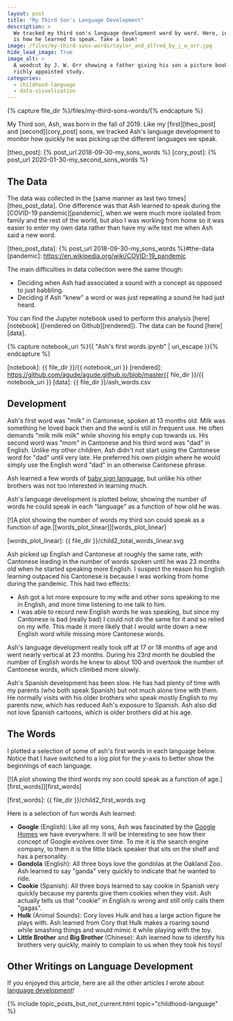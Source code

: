 ```yaml
---
layout: post
title: "My Third Son's Language Development"
description: >
  We tracked my third son's language development word by word. Here, in plots,
  is how he learned to speak. Take a look!
image: /files/my-third-sons-words/taylor_and_alfred_by_j_w_orr.jpg
hide_lead_image: True
image_alt: >
  A woodcut by J. W. Orr showing a father giving his son a picture book in a
  richly appointed study.
categories: 
  - childhood-language
  - data-visualization
---
```


{% capture file_dir %}/files/my-third-sons-words/{% endcapture %}

My Third son, Ash, was born in the fall of 2019. Like my [first][theo_post]
and [second][cory_post] sons, we tracked Ash's language development to monitor
how quickly he was picking up the different languages we speak.

[theo_post]: {% post_url 2018-09-30-my_sons_words %}
[cory_post]: {% post_url 2020-01-30-my_second_sons_words %}

## The Data

The data was collected in the [same manner as last two times][theo_post_data]. 
One difference was that Ash learned to speak during the [COVID-19
pandemic][pandemic], when we were much more isolated from family and the rest
of the world, but also I was working from home so it was easier to enter my
own data rather than have my wife text me when Ash said a new word.

[theo_post_data]: {% post_url 2018-09-30-my_sons_words %}#the-data
[pandemic]: https://en.wikipedia.org/wiki/COVID-19_pandemic

The main difficulties in data collection were the same though: 

- Deciding when Ash had associated a sound with a concept as opposed to just babbling.
- Deciding if Ash "knew" a word or was just repeating a sound he had just
heard.

You can find the Jupyter notebook used to perform this analysis
[here][notebook] ([rendered on Github][rendered]). The data can be found
[here][data].

{% capture notebook_uri %}{{ "Ash's first words.ipynb" | uri_escape }}{% endcapture %}

[notebook]: {{ file_dir }}/{{ notebook_uri }}
[rendered]: https://github.com/agude/agude.github.io/blob/master{{ file_dir }}/{{ notebook_uri }}
[data]: {{ file_dir }}/ash_words.csv

## Development

Ash's first word was "milk" in Cantonese, spoken at 13 months old. Milk was
something he loved back then and the word is still in frequent use. He often
demands "milk milk milk" while shoving his empty cup towards us. His second
word was "mom" in Cantonese and his third word was "dad" in English. Unlike my
other children, Ash didn't not start using the Cantonese word for "dad" until
very late. He preferred his own pidgin where he would simply use the English
word "dad" in an otherwise Cantonese phrase.

[chinglish]: https://en.wikipedia.org/wiki/Chinglish

Ash learned a few words of [baby sign language][baby_sign], but unlike his
other brothers was not too interested in learning much.

[baby_sign]: https://en.wikipedia.org/wiki/Baby_sign_language

Ash's language development is plotted below, showing the number of words he
could speak in each "language" as a function of how old he was.

[![A plot showing the number of words my third son could speak as a function
of age.][words_plot_linear]][words_plot_linear]

[words_plot_linear]: {{ file_dir }}/child2_total_words_linear.svg

Ash picked up English and Cantonese at roughly the same rate, with Cantonese
leading in the number of words spoken until he was 23 months old when he
started speaking more English. I suspect the reason his English learning
outpaced his Cantonese is because I was working from home during the pandemic.
This had two effects:

- Ash got a lot more exposure to my wife and other sons speaking to me in
  English, and more time listening to me talk to him.
- I was able to record new English words he was speaking, but since my
  Cantonese is bad (really bad) I could not do the same for it and so relied
  on my wife. This made it more likely that I would write down a new English
  word while missing more Cantonese words.

Ash's language development really took off at 17 or 18 months of age and went
nearly vertical at 23 months. During his 23rd month he doubled the number of
English words he knew to about 100 and overtook the number of Cantonese words,
which climbed more slowly.

Ash's Spanish development has been slow. He has had plenty of time with my
parents (who both speak Spanish) but not much alone time with them. He
normally visits with his older brothers who speak mostly English to my parents
now, which has reduced Ash's exposure to Spanish. Ash also did not love
Spanish cartoons, which is older brothers did at his age.

## The Words

I plotted a selection of some of ash's first words in each language below.
Notice that I have switched to a log plot for the _y_-axis to better show the
beginnings of each language.

[![A plot showing the third words my son could speak as a function of
age.][first_words]][first_words]

[first_words]: {{ file_dir }}/child2_first_words.svg

Here is a selection of fun words Ash learned:

- **Google** (English): Like all my sons, Ash was fascinated by the [Google
  Homes][google_home] we have everywhere. It will be interesting to see how
  their concept of Google evolves over time. To me it is the search engine
  company, to them it is the little black speaker that sits on the shelf and
  has a personality.
- **Gondola** (English): All three boys love the gondolas at the Oakland Zoo.
  Ash learned to say "ganda" very quickly to indicate that he wanted to ride.
- **Cookie** (Spanish): All three boys learned to say cookie in Spanish very
  quickly because my parents give them cookies when they visit. Ash actually
  tells us that "cookie" in English is wrong and still only calls them
  "gagas".
- **Hulk** (Animal Sounds): Cory loves Hulk and has a large action figure he
  plays with. Ash learned from Cory that Hulk makes a roaring sound while
  smashing things and would mimic it while playing with the toy.
- **Little Brother** and **Big Brother** (Chinese): Ash learned how to
  identify his brothers very quickly, mainly to complain to us when they took
  his toys!

[google_home]: https://en.wikipedia.org/wiki/Google_Home

## Other Writings on Language Development

If you enjoyed this article, here are all the other articles I wrote about
[language development][language_topic]!

[language_topic]: /topics/childhood-language/

{% include topic_posts_but_not_current.html
  topic="childhood-language"
%}
